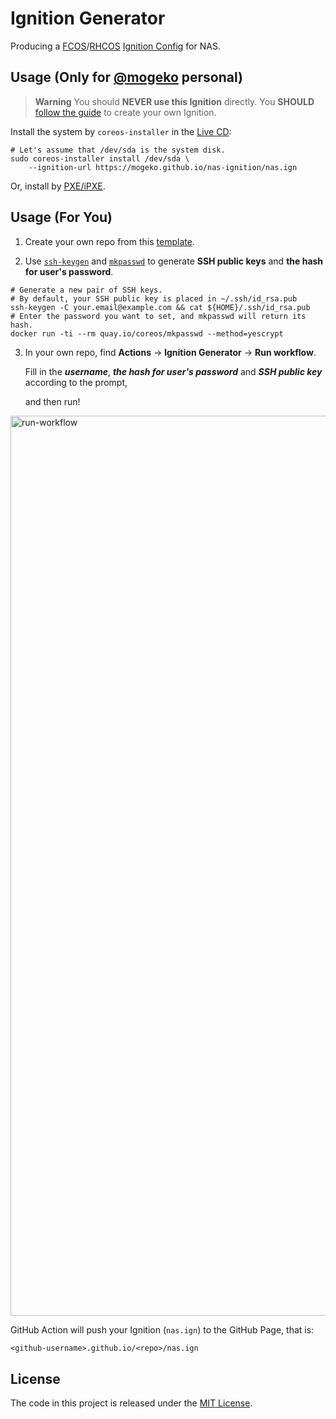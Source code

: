# Ignition Generator

Producing a [FCOS](https://docs.fedoraproject.org/en-US/fedora-coreos)/[RHCOS](https://access.redhat.com/documentation/en-us/openshift_container_platform/4.8/html/architecture/architecture-rhcos) [Ignition Config](https://docs.fedoraproject.org/en-US/fedora-coreos/producing-ign) for NAS.

## Usage (Only for [@mogeko](https://github.com/mogeko) personal)

> **Warning** You should **NEVER use this Ignition** directly. You **SHOULD** [follow the guide](#usage-for-you) to create your own Ignition.

Install the system by `coreos-installer` in the [Live CD](https://docs.fedoraproject.org/en-US/fedora-coreos/bare-metal/#_installing_from_live_iso):

```shell
# Let's assume that /dev/sda is the system disk.
sudo coreos-installer install /dev/sda \
    --ignition-url https://mogeko.github.io/nas-ignition/nas.ign
```

Or, install by [PXE/iPXE](https://docs.fedoraproject.org/en-US/fedora-coreos/bare-metal/#_installing_from_the_network).

## Usage (For You)

1. Create your own repo from this [template](https://github.com/mogeko/nas-ignition/generate).

2. Use [`ssh-keygen`](https://wiki.archlinux.org/title/SSH_keys) and [`mkpasswd`](https://docs.fedoraproject.org/en-US/fedora-coreos/authentication/#_using_password_authentication) to generate **SSH public keys** and **the hash for user's password**.

```shell
# Generate a new pair of SSH keys.
# By default, your SSH public key is placed in ~/.ssh/id_rsa.pub
ssh-keygen -C your.email@example.com && cat ${HOME}/.ssh/id_rsa.pub
# Enter the password you want to set, and mkpasswd will return its hash.
docker run -ti --rm quay.io/coreos/mkpasswd --method=yescrypt
```

3. In your own repo, find **Actions** -> **lgnition Generator** -> **Run workflow**.

   Fill in the _**username**_, _**the hash for user's password**_ and _**SSH public key**_ according to the prompt,

   and then run!

<img width="1440" alt="run-workflow" src="https://user-images.githubusercontent.com/26341224/223501029-cd36d021-6726-4c82-974a-474f56759403.png">

GitHub Action will push your Ignition (`nas.ign`) to the GitHub Page, that is:

```txt
<github-username>.github.io/<repo>/nas.ign
```

## License

The code in this project is released under the [MIT License](./LICENSE).
